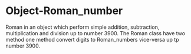 # Object-Roman_number
Roman in an object which perform simple addition, subtraction, multiplication and division up to number 3900.
The Roman class have two method 
one
method convert digits to Roman_numbers vice-versa up tp number 3900.
